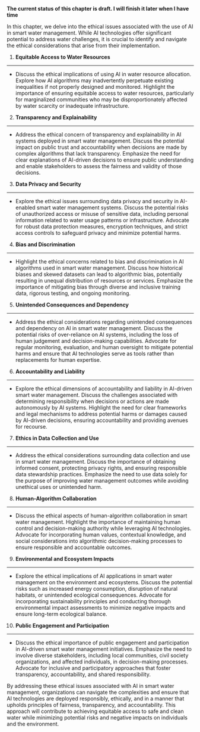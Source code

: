 **The current status of this chapter is draft. I will finish it later when I have time**

In this chapter, we delve into the ethical issues associated with the use of AI in smart water management. While AI technologies offer significant potential to address water challenges, it is crucial to identify and navigate the ethical considerations that arise from their implementation.

1. **Equitable Access to Water Resources**
------------------------------------------

* Discuss the ethical implications of using AI in water resource allocation. Explore how AI algorithms may inadvertently perpetuate existing inequalities if not properly designed and monitored. Highlight the importance of ensuring equitable access to water resources, particularly for marginalized communities who may be disproportionately affected by water scarcity or inadequate infrastructure.

2. **Transparency and Explainability**
--------------------------------------

* Address the ethical concern of transparency and explainability in AI systems deployed in smart water management. Discuss the potential impact on public trust and accountability when decisions are made by complex algorithms that lack transparency. Emphasize the need for clear explanations of AI-driven decisions to ensure public understanding and enable stakeholders to assess the fairness and validity of those decisions.

3. **Data Privacy and Security**
--------------------------------

* Explore the ethical issues surrounding data privacy and security in AI-enabled smart water management systems. Discuss the potential risks of unauthorized access or misuse of sensitive data, including personal information related to water usage patterns or infrastructure. Advocate for robust data protection measures, encryption techniques, and strict access controls to safeguard privacy and minimize potential harms.

4. **Bias and Discrimination**
------------------------------

* Highlight the ethical concerns related to bias and discrimination in AI algorithms used in smart water management. Discuss how historical biases and skewed datasets can lead to algorithmic bias, potentially resulting in unequal distribution of resources or services. Emphasize the importance of mitigating bias through diverse and inclusive training data, rigorous testing, and ongoing monitoring.

5. **Unintended Consequences and Dependency**
---------------------------------------------

* Address the ethical considerations regarding unintended consequences and dependency on AI in smart water management. Discuss the potential risks of over-reliance on AI systems, including the loss of human judgement and decision-making capabilities. Advocate for regular monitoring, evaluation, and human oversight to mitigate potential harms and ensure that AI technologies serve as tools rather than replacements for human expertise.

6. **Accountability and Liability**
-----------------------------------

* Explore the ethical dimensions of accountability and liability in AI-driven smart water management. Discuss the challenges associated with determining responsibility when decisions or actions are made autonomously by AI systems. Highlight the need for clear frameworks and legal mechanisms to address potential harms or damages caused by AI-driven decisions, ensuring accountability and providing avenues for recourse.

7. **Ethics in Data Collection and Use**
----------------------------------------

* Address the ethical considerations surrounding data collection and use in smart water management. Discuss the importance of obtaining informed consent, protecting privacy rights, and ensuring responsible data stewardship practices. Emphasize the need to use data solely for the purpose of improving water management outcomes while avoiding unethical uses or unintended harm.

8. **Human-Algorithm Collaboration**
------------------------------------

* Discuss the ethical aspects of human-algorithm collaboration in smart water management. Highlight the importance of maintaining human control and decision-making authority while leveraging AI technologies. Advocate for incorporating human values, contextual knowledge, and social considerations into algorithmic decision-making processes to ensure responsible and accountable outcomes.

9. **Environmental and Ecosystem Impacts**
------------------------------------------

* Explore the ethical implications of AI applications in smart water management on the environment and ecosystems. Discuss the potential risks such as increased energy consumption, disruption of natural habitats, or unintended ecological consequences. Advocate for incorporating sustainability principles and conducting thorough environmental impact assessments to minimize negative impacts and ensure long-term ecological balance.

10. **Public Engagement and Participation**
-------------------------------------------

* Discuss the ethical importance of public engagement and participation in AI-driven smart water management initiatives. Emphasize the need to involve diverse stakeholders, including local communities, civil society organizations, and affected individuals, in decision-making processes. Advocate for inclusive and participatory approaches that foster transparency, accountability, and shared responsibility.

By addressing these ethical issues associated with AI in smart water management, organizations can navigate the complexities and ensure that AI technologies are deployed responsibly, ethically, and in a manner that upholds principles of fairness, transparency, and accountability. This approach will contribute to achieving equitable access to safe and clean water while minimizing potential risks and negative impacts on individuals and the environment.
